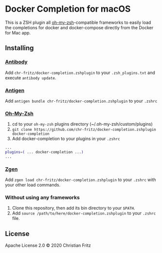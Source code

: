 # Docker Completion for macOS

This is a ZSH plugin all [oh-my-zsh](https://github.com/robbyrussell/oh-my-zsh)-compatible frameworks to easily load the completions for docker and docker-compose directly from the Docker for Mac app.

## Installing

### [Antibody](https://github.com/getantibody/antibody)

Add `chr-fritz/docker-completion.zshplugin` to your `.zsh_plugins.txt` and execute `antibody update`.

### [Antigen](https://github.com/zsh-users/antigen)

Add `antigen bundle chr-fritz/docker-completion.zshplugin` to your `.zshrc`

### [Oh-My-Zsh](https://github.com/ohmyzsh/ohmyzsh)

1. cd to your `oh-my-zsh` plugins directory (~/.oh-my-zsh/custom/plugins)
2. `git clone https://github.com/chr-fritz/docker-completion.zshplugin docker-completion`
3. Add docker-completion to your plugins in your `.zshrc`
```zsh
...
plugins=( ... docker-completion ...)
...
```

### [Zgen](https://github.com/tarjoilija/zgen)

Add `zgen load chr-fritz/docker-completion.zshplugin` to your `.zshrc` with your other load commands.

### Without using any frameworks

1. Clone this repository, then add its bin directory to your `$PATH`.
2. Add `source /path/to/here/docker-completion.zshplugin` to your `.zshrc` file.

## License

Apache License 2.0 © 2020 Christian Fritz
